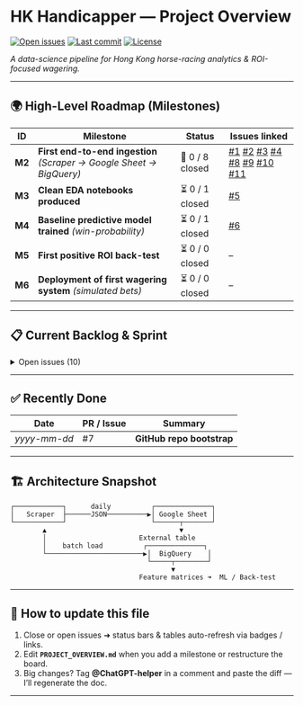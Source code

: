 

# HK Handicapper — Project Overview
[![Open issues](https://img.shields.io/github/issues/Ramgath/hk_racing_project)](../../issues) 
[![Last commit](https://img.shields.io/github/last-commit/Ramgath/hk_racing_project)](../../commits/main) 
[![License](https://img.shields.io/github/license/Ramgath/hk_racing_project)](LICENSE)

*A data-science pipeline for Hong Kong horse-racing analytics & ROI-focused wagering.*

---

## 🌍 High-Level Roadmap (Milestones)

| ID | Milestone | Status | Issues linked |
|----|-----------|--------|---------------|
| **M2** | **First end-to-end ingestion**  *(Scraper → Google Sheet → BigQuery)* | 🔄 0 / 8 closed | [#1](../../issues/1) [#2](../../issues/2) [#3](../../issues/3) [#4](../../issues/4) [#8](../../issues/8) [#9](../../issues/9) [#10](../../issues/10) [#11](../../issues/11) |
| **M3** | **Clean EDA notebooks produced** | ⏳ 0 / 1 closed | [#5](../../issues/5) |
| **M4** | **Baseline predictive model trained** *(win-probability)* | ⏳ 0 / 1 closed | [#6](../../issues/6) |
| **M5** | **First positive ROI back-test** | ⏳ 0 / 0 closed | – |
| **M6** | **Deployment of first wagering system** *(simulated bets)* | ⏳ 0 / 0 closed | – |

---

## 📋 Current Backlog & Sprint

<details>
<summary>Open issues (10)</summary>

| ID | Title | Labels | Milestone |
|---:|-------|--------|-----------|
| #11 | **[SCRAPER]** Write unit tests for parsing functions | `scraper` `testing` | M2 |
| #10 | **[SCRAPER]** Validate output schema matches BQ ingestion | `bigquery` `data` | M2 |
| #9  | **[SCRAPER]** Add retry logic and delay handling | `infra` `scraper` | M2 |
| #8  | **[SCRAPER]** Parameterize notebook into Python module | `data` `scraper` | M2 |
| #6  | **[DECISION]** ADR-0002 — Choose primary modeling target | `decision` `modeling` `docs` | M4 |
| #5  | **[TASK]** Create EDA Notebook 01: Data Overview | `docs` `notebook` | M3 |
| #4  | **[TASK]** Set up SQL / dbt for native tables | `bigquery` `infra` | M2 |
| #3  | **[TASK]** Create BigQuery dataset & external table connection | `bigquery` `infra` | M2 |
| #2  | **[TASK]** Push sample meeting into Google Sheet | `data` `scraper` | M2 |
| #1  | **[TASK]** Scrape one recent HK race meeting into DataFrame | `data` `scraper` | M2 |

</details>

---

## ✅ Recently Done
| Date | PR / Issue | Summary |
|------|-----------|---------|
| _yyyy-mm-dd_ | #7 | **GitHub repo bootstrap** |

---

## 🏗️ Architecture Snapshot
```
┌────────────┐      daily          ┌──────────────┐
│   Scraper  ├──────JSON──────────▶│ Google Sheet │
└────────────┘                     └──────┬───────┘
        ▲                                 ▼
        │                       External table
        │    batch load          ┌──────────────┐
        └────────────────────────▶│  BigQuery    │
                                  └─────┬────────┘
                                        ▼
                                Feature matrices ➜  ML / Back-test
```

---

## 🔄 How to update this file
1. Close or open issues ➜ status bars & tables auto-refresh via badges / links.  
2. Edit **`PROJECT_OVERVIEW.md`** when you add a milestone or restructure the board.  
3. Big changes? Tag **@ChatGPT-helper** in a comment and paste the diff — I’ll regenerate the doc.

---

